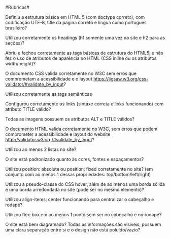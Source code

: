 #Rubricas#

Definiu a estrutura básica em HTML 5 (com doctype correto), com codificação UTF-8, title da página correto e língua como português brasileiro?

Utilizou corretamente os headings (h1 somente uma vez no site e h2 para as seções)?

Abriu e fechou corretamente as tags básicas de estrutura do HTML5, e não fez o uso de atributos de aparência no HTML (CSS inline ou os atributos width/height)?

O documento CSS valida corretamente no W3C sem erros que comprometam a acessibilidade e o layout https://jigsaw.w3.org/css-validator/#validate_by_input?

Utilizou corretamente as tags semânticas

Configurou corretamente os links (sintaxe correta e links funcionando) com atributo TITLE válido?

Todas as imagens possuem os atributos ALT e TITLE válidos?

O documento HTML valida corretamente no W3C, sem erros que podem comprometer a acessibilidade e layout do website http://validator.w3.org/#validate_by_input?

Utilizou ao menos 2 listas no site?

O site está padronizado quanto às cores, fontes e espaçamentos?

Utilizou position: absolute ou position: fixed corretamente no site? (em conjunto com ao menos 1 dessas propriedades: top/bottom/left/right)

Utilizou a pseudo-classe do CSS hover, além de ao menos uma borda sólida e uma borda arredondada no site (pode ser no mesmo elemento)?

Utilizou align-items: center funcionando para centralizar o cabeçalho e rodapé?

Utilizou flex-box em ao menos 1 ponto sem ser no cabeçalho e no rodapé?

O site está bem diagramado? Todas as informações são visíveis, possuem uma clara separação entre si e o design não está poluído/vazio?